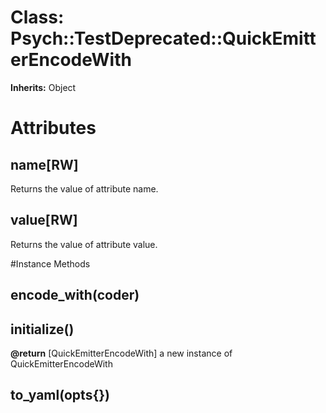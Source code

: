 # Class: Psych::TestDeprecated::QuickEmitterEncodeWith
**Inherits:** Object
    



# Attributes
## name[RW] [](#attribute-i-name)
Returns the value of attribute name.

## value[RW] [](#attribute-i-value)
Returns the value of attribute value.


#Instance Methods
## encode_with(coder) [](#method-i-encode_with)

## initialize() [](#method-i-initialize)

**@return** [QuickEmitterEncodeWith] a new instance of QuickEmitterEncodeWith

## to_yaml(opts{}) [](#method-i-to_yaml)

